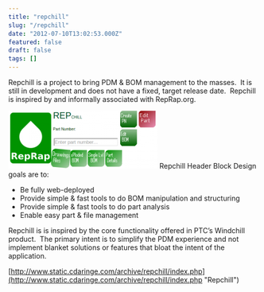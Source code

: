 ```yaml
---
title: "repchill"
slug: "/repchill"
date: "2012-07-10T13:02:53.000Z"
featured: false
draft: false
tags: []
---
```


Repchill is a project to bring PDM & BOM management to the masses.  It is still in development and does not have a fixed, target release date.  Repchill is inspired by and informally associated with RepRap.org.

[![Repchill Header Block](./images/reppy-300x117.png)](http://www.static.cdaringe.com/archive/repchill/index.php) Repchill Header Block Design goals are to:

- <span style="line-height: 16px;">Be fully web-deployed</span>
- Provide simple & fast tools to do BOM manipulation and structuring
- Provide simple & fast tools to do part analysis
- Enable easy part & file management

Repchill is is inspired by the core functionality offered in PTC’s Windchill product.  The primary intent is to simplify the PDM experience and not implement blanket solutions or features that bloat the intent of the application.

[http://www.static.cdaringe.com/archive/repchill/index.php](http://www.static.cdaringe.com/archive/repchill/index.php "Repchill")
